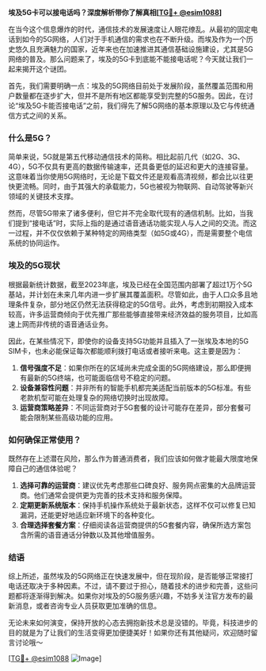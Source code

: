 **埃及5G卡可以接电话吗？深度解析带你了解真相[[TG💪+ @esim1088](https://t.me/s/esim1088)]**

在当今这个信息爆炸的时代，通信技术的发展速度让人眼花缭乱。从最初的固定电话到如今的5G网络，人们对于手机通信的需求也在不断升级。而埃及作为一个历史悠久且充满魅力的国家，近年来也在加速推进其通信基础设施建设，尤其是5G网络的普及。那么问题来了，埃及的5G卡到底能不能接电话呢？今天就让我们一起来揭开这个谜团。

首先，我们需要明确一点：埃及的5G网络目前处于发展阶段，虽然覆盖范围和用户数量都在逐步扩大，但并不是所有地区都能享受到完整的5G服务。因此，在讨论“埃及5G卡能否接电话”之前，我们得先了解5G网络的基本原理以及它与传统通信方式之间的关系。

### 什么是5G？

简单来说，5G就是第五代移动通信技术的简称。相比起前几代（如2G、3G、4G），5G不仅具有更高的数据传输速率，还具备更低的延迟和更大的连接容量。这意味着当你使用5G网络时，无论是下载文件还是观看高清视频，都会比以往更快更流畅。同时，由于其强大的承载能力，5G也被视为物联网、自动驾驶等新兴领域的关键技术支撑。

然而，尽管5G带来了诸多便利，但它并不完全取代现有的通信机制。比如，当我们提到“接电话”时，实际上指的是通过语音通话功能实现人与人之间的交流。而这一过程，并不仅仅依赖于某种特定的网络类型（如5G或4G），而是需要整个电信系统的协同运作。

### 埃及的5G现状

根据最新统计数据，截至2023年底，埃及已经在全国范围内部署了超过1万个5G基站，并计划在未来几年内进一步扩展其覆盖面积。尽管如此，由于人口众多且地理条件复杂，部分地区仍然无法获得稳定的5G信号。此外，考虑到初期投入成本较高，许多运营商倾向于优先推广那些能够直接带来经济效益的服务项目，比如高速上网而非传统的语音通话业务。

因此，在某些情况下，即使你的设备支持5G功能并且插入了一张埃及本地的5G SIM卡，也未必能保证每次都能顺利拨打电话或者接听来电。这主要是因为：

1. **信号强度不足**：如果你所在的区域尚未完成全面的5G网络建设，那么即便拥有最新的5G终端，也可能面临信号不稳定的问题。
2. **设备兼容性问题**：并非所有的智能手机都完美适配当前版本的5G标准。有些老款机型可能在处理复杂的网络切换时出现故障。
3. **运营商策略差异**：不同运营商对于5G套餐的设计可能存在差异，部分套餐可能会限制某些高级功能的应用。

### 如何确保正常使用？

既然存在上述潜在风险，那么作为普通消费者，我们应该如何做才能最大限度地保障自己的通信体验呢？

1. **选择可靠的运营商**：建议优先考虑那些口碑良好、服务网点密集的大品牌运营商。他们通常会提供更为完善的技术支持和服务保障。
2. **定期更新系统版本**：保持手机操作系统处于最新状态，这样不仅可以修复已知漏洞，还能更好地适应新环境下的各种变化。
3. **合理选择套餐方案**：仔细阅读各运营商提供的5G套餐内容，确保所选方案包含所需的语音通话分钟数以及其他增值服务。

### 结语

综上所述，虽然埃及的5G网络正在快速发展中，但在现阶段，是否能够正常接打电话还取决于多种因素。不过，请不要过于担心，随着技术的进步和完善，这些问题都将逐渐得到解决。如果你对埃及的5G服务感兴趣，不妨多关注官方发布的最新消息，或者咨询专业人员获取更加准确的信息。

无论未来如何演变，保持开放的心态去拥抱新技术总是没错的。毕竟，科技进步的目的就是为了让我们的生活变得更加便捷美好！如果你还有其他疑问，欢迎随时留言讨论哦～

[[TG💪+ @esim1088](https://t.me/s/esim1088) ![Image](https://i.postimg.cc/4NQfJmqS/Snipaste-2025-05-13-00-14-12.png)]